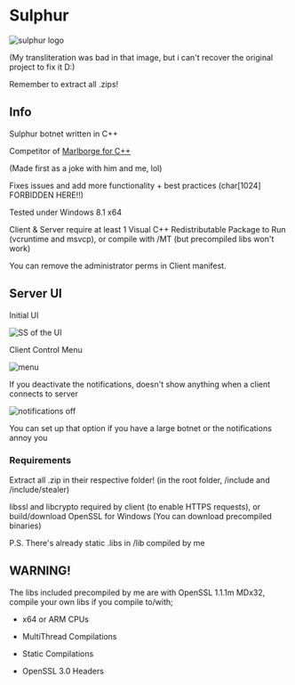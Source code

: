 # Sulphur
![sulphur logo](sulphur.png)

(My transliteration was bad in that image, but i can't recover the original project to fix it D:)

Remember to extract all .zips!

## Info

Sulphur botnet written in C++

Competitor of [Marlborge for C++](https://github.com/PR3C14D0/Marlborge)

(Made first as a joke with him and me, lol)

Fixes issues and add more functionality + best practices (char[1024] FORBIDDEN HERE!!)

Tested under Windows 8.1 x64

Client & Server require at least 1 Visual C++ Redistributable Package to Run
(vcruntime and msvcp), or compile with /MT (but precompiled libs won't work)

You can remove the administrator perms in Client manifest.

## Server UI
Initial UI

![SS of the UI](https://i.imgur.com/LoEwR5D.png)

Client Control Menu

![menu](https://i.imgur.com/MI839cR.png)

If you deactivate the notifications, doesn't show anything when a client connects to server

![notifications off](https://i.imgur.com/yn1QUGv.png)

You can set up that option if you have a large botnet or the notifications annoy you

### Requirements

Extract all .zip in their respective folder! (in the root folder, /include and /include/stealer)

libssl and libcrypto required by client (to enable HTTPS requests), or build/download OpenSSL for Windows (You can download precompiled binaries)

P.S. There's already static .libs in /lib compiled by me

## WARNING!

The libs included precompiled by me are with OpenSSL 1.1.1m MDx32, compile your own libs if you compile to/with;

  * x64 or ARM CPUs

  * MultiThread Compilations

  * Static Compilations

  * OpenSSL 3.0 Headers

